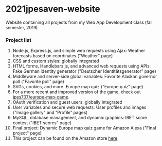 # 2021jpesaven-website

Website containing all projects from my Web App Development class (fall semester, 2019)

### Project list

1. Node.js, Express.js, and simple web requests using Ajax: Weather forecasts based on coordinates  ("Weather" page)
2. CSS and custom styles: globally integrated
3. HTML forms, Handlebars.js, and advanced web requests using APIs: Fake German identity generator ("Deutscher Identitätsgenerator" page)
4. Middleware and server-side global variables: Favorite Alaskan governor poll ("Favorite poll" page)
5. SVGs, cookies, and more: Europe map quiz ("Europe quiz" page)
  1. For a more recent and improved version of the game, check out [jpes707/europe-map-game](https://github.com/jpes707/europe-map-game).
6. OAuth verification and guest users: globally integrated
7. User variables and secure web requests: User profiles and images ("Image gallery" and "Profile" pages)
8. MySQL, database management, and dynamic graphics: IBET score contest ("IBET scores" page)
9. Final project: Dynamic Europe map quiz game for Amazon Alexa ("Final project" page)
  1. This project can be found on the Amazon store [here](https://www.amazon.com/mazeboy77-Europe-Quiz/dp/B0845ZYVJV/).

